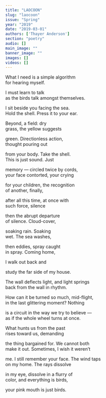 ```yaml
---
title: "LAOCOON"
slug: "laocoon"
issue: "Spring"
year: "2019"
date: "2019-03-01"
authors: ['Thayer Anderson']
section: "poetry"
audio: []
main_image: ""
banner_image: ""
images: []
videos: []
---
```

What I need is a simple algorithm  
for hearing myself.

   
I must learn to talk  
as the birds talk amongst themselves.

   
I sit beside you facing the sea.  
Hold the shell. Press it to your ear.

   
Beyond, a field: dry  
grass, the yellow suggests

   
green. Directionless action,  
thought pouring out

   
from your body. Take the shell.  
This is just sound. Just

   
memory — circled twice by cords,  
your face contorted, your crying

   
for your children, the recognition  
of another, finally,

   
after all this time, at once with  
such force, silence

   
then the abrupt departure  
of silence. Cloud-cover,

   
soaking rain. Soaking  
wet. The sea washes,

   
then eddies, spray caught  
in spray. Coming home,

   
I walk out back and

 study the far side of my house.

   
The wall deflects light, and light springs  
back from the wall in rhythm.

   
How can it be turned so much, mid-flight,  
in the last glittering moment? Nothing

   
is a circuit in the way we try to believe —  
as if the whole wheel turns at once.

   
What hunts us from the past  
rises toward us, demanding

   
the thing bargained for. We cannot both  
make it out. Sometimes, I wish it weren’t

   
me. I still remember your face. The wind taps  
on my home. The rays dissolve

   
in my eye, dissolve in a flurry of  
color, and everything is birds,

   
your pink mouth is just birds.

